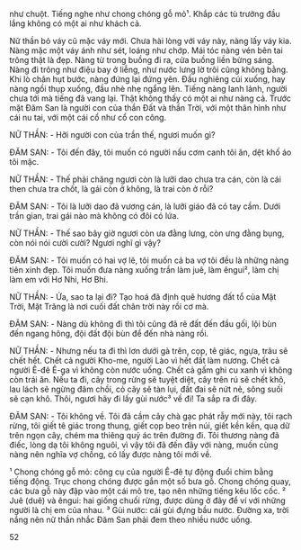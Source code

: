 như chuột. Tiếng nghe như chong chóng gỗ mỏ¹. Khắp các tù trưởng đầu lắng không có một ai như khách cả.

Nữ thần bỏ váy cũ mặc váy mới. Chưa hài lòng với váy này, nàng lấy váy kia. Nàng mặc một váy ánh như sét, loáng như chớp. Mái tóc nàng vén bên tai trông thật là đẹp. Nàng từ trong buồng đi ra, cửa buồng liền bừng sáng. Nàng đi trông như điệu bay ở liễng, như nước lưng lờ trôi cũng không bằng. Khi lò chân hụt bước, nàng đứng lại đứng yên. Đầu nghiêng cúi xuống, hay nàng ngồi thụp xuống, đầu nhè nhẹ ngẩng lên. Tiếng nàng lanh lảnh, người chưa tới mà tiếng đã vang lại. Thật không thấy có một ai như nàng cả. Trước mặt Đăm San là người con của thần Đất và thần Trời, với một thân hình như cái nu tai, với một cái cổ như cổ con công.

NỮ THẦN: - Hỡi người con của trần thế, ngươi muốn gì?

ĐĂM SAN: - Tôi đến đây, tôi muốn có người nấu cơm canh tôi ăn, dệt khố áo tôi mặc.

NỮ THẦN: - Thế phải chăng ngươi còn là lưỡi dao chưa tra cán, còn là cái then chưa tra chốt, là gái còn ở không, là trai còn ở rỗi?

ĐĂM SAN: - Tôi là lưỡi dao đã vương cán, là lưỡi giáo đã có tay cầm. Dưới trần gian, trai gái nào mà không có đôi có lứa.

NỮ THẦN: - Thế sao bây giờ ngươi còn ưa đằng lưng, còn ưng đằng bụng, còn nói nói cười cười? Ngươi nghĩ gì vậy?

ĐĂM SAN: - Tôi muốn có hai vợ lẽ, tôi muốn cả ba vợ tôi đều là những nàng tiên xinh đẹp. Tôi muốn đưa nàng xuống trần làm juê, làm êngui², làm chị làm em với Hơ Nhi, Hơ Bhi.

NỮ THẦN: - Ứa, sao ta lại đi? Tạo hoá đã định quê hương đất tổ của Mặt Trời, Mặt Trăng là nơi cuối đất chân trời này rồi cơ mà.

ĐĂM SAN: - Nàng dù không đi thì tôi cũng đã rẽ đất đến đầu gối, lội bùn đến ngang hông, đội đất đội bùn để đến nhà nàng rồi.

NỮ THẦN: - Nhưng nếu ta đi thì lơn dưới gà trên, cọp, tê giác, ngựa, trâu sẽ chết hết. Chết cả người Kho-me, người Lào vì hết đất làm nương. Chết cả người Ê-đê Ê-ga vì không còn nước uống. Chết cả gấm ghi cu xanh vì không còn trái ăn. Nếu ta đi, cây trong rừng sẽ tuyệt diệt, cây trên rú sẽ chết khô, lau lách sẽ ngừng đâm chồi, cỏ cây sẽ tàn lụi, đất đai sẽ nứt nẻ, sông suối sẽ cạn khô. Thôi, ngươi hãy đi lấy gùi nước³ về đi! Ta sắp ra đi đây.

ĐĂM SAN: - Tôi không về. Tôi đã cầm cây chà gạc phát rẫy mới này, tôi rạch rừng, tôi giết tê giác trong thung, giết cọp beo trên núi, giết kền kền, quạ dữ trên ngọn cây, chém ma thiêng quỷ ác trên đường đi. Tôi thương nàng đã điếc, lòng dạ tôi không nguôi, vì vậy tôi đã đến đây với nàng, muốn cùng nàng nên nghĩa vợ chồng, có lấy được nàng tôi mới về.

¹ Chong chóng gỗ mỏ: công cụ của người Ê-đê tự động đuổi chim bằng tiếng động. Trục chong chóng được gắn một số bưa gỗ. Chong chóng quay, các bưa gỗ này đập vào một cái mõ tre, tạo nên những tiếng kêu lốc cốc.
² Juê (duê) và êngui: hai giống chuối rừng, được dùng ở đây để ví với những người là chị em của nhau.
³ Gùi nước: cái gùi đựng bầu nước. Đường xa, trời nắng nên nữ thần nhắc Đăm San phải đem theo nhiều nước uống.

52